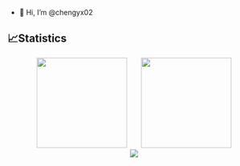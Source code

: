 - 👋 Hi, I’m @chengyx02

## 📈Statistics

<div align="center">
<span>  </span>
<img height="180px" src="https://streak-stats.demolab.com/?user=chengyx02" /><span>  </span><img height="180px" src="https://github-readme-stats-nu-wheat-17.vercel.app/api/top-langs/?username=chengyx02&layout=compact" />
<span>  </span>
</div>

<!-- <img align="center" src="https://github-readme-stats-nu-wheat-17.vercel.app/api?username=chengyx02&show_icons=true&hide=stars,prs,issues&include_all_commits=true&count_private=true" /> -->

<div align="center">
    <img src="https://github-readme-activity-graph.vercel.app/graph?username=chengyx02&theme=minimal" />
</div>

<!-- <div align="center"> 
    <img src="https://raw.githubusercontent.com/chengyx02/chengyx02/output/github-contribution-grid-snake.svg" />
</div> -->

<!---
chengyx02/chengyx02 is a ✨ special ✨ repository because its `README.md` (this file) appears on your GitHub profile.
You can click the Preview link to take a look at your changes.
--->

